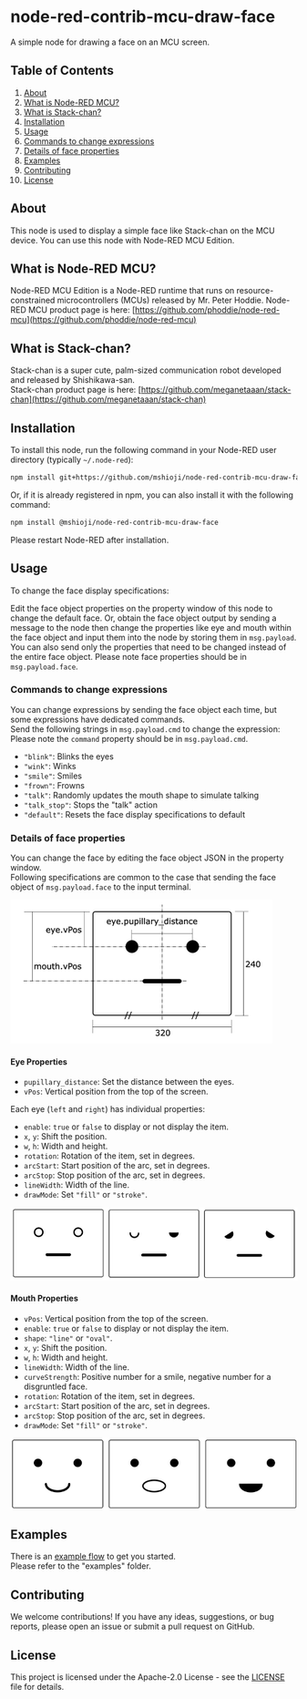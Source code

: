 # node-red-contrib-mcu-draw-face

A simple node for drawing a face on an MCU screen.

## Table of Contents
1. [About](#about)
2. [What is Node-RED MCU?](#what-is-node-red-mcu)
3. [What is Stack-chan?](#what-is-stack-chan)
4. [Installation](#installation)
5. [Usage](#usage)
6. [Commands to change expressions](#commands-to-change-expressions)
7. [Details of face properties](#details-of-face-properties)
8. [Examples](#examples)
9. [Contributing](#contributing)
10. [License](#license)

## About
This node is used to display a simple face like Stack-chan on the MCU device.
You can use this node with Node-RED MCU Edition.

## What is Node-RED MCU?
Node-RED MCU Edition is a Node-RED runtime that runs on resource-constrained microcontrollers (MCUs) released by Mr. Peter Hoddie.
Node-RED MCU product page is here: [https://github.com/phoddie/node-red-mcu](https://github.com/phoddie/node-red-mcu)

## What is Stack-chan?
Stack-chan is a super cute, palm-sized communication robot developed and released by Shishikawa-san.  
Stack-chan product page is here: [https://github.com/meganetaaan/stack-chan](https://github.com/meganetaaan/stack-chan)

## Installation
To install this node, run the following command in your Node-RED user directory (typically `~/.node-red`):
```bash
npm install git+https://github.com/mshioji/node-red-contrib-mcu-draw-face
```
Or, if it is already registered in npm, you can also install it with the following command:
```bash
npm install @mshioji/node-red-contrib-mcu-draw-face
```
Please restart Node-RED after installation.

## Usage
To change the face display specifications:

Edit the face object properties on the property window of this node to change the default face.
Or, obtain the face object output by sending a message to the node then change the properties like eye and mouth within the face object and input them into the node by storing them in `msg.payload`.
You can also send only the properties that need to be changed instead of the entire face object.
Please note face properties should be in `msg.payload.face`.<br>

### Commands to change expressions
You can change expressions by sending the face object each time, but some expressions have dedicated commands.<br>
Send the following strings in `msg.payload.cmd` to change the expression:<br>
Please note the `command` property should be in `msg.payload.cmd`.<br>

- `"blink"`: Blinks the eyes
- `"wink"`: Winks
- `"smile"`: Smiles
- `"frown"`: Frowns
- `"talk"`: Randomly updates the mouth shape to simulate talking
- `"talk_stop"`: Stops the "talk" action
- `"default"`: Resets the face display specifications to default

### Details of face properties
You can change the face by editing the face object JSON in the property window.<br>
Following specifications are common to the case that sending the face object of `msg.payload.face` to the input terminal.

![face structure](resources/face_structure.png)

#### Eye Properties
- `pupillary_distance`: Set the distance between the eyes.
- `vPos`: Vertical position from the top of the screen.

Each eye (`left` and `right`) has individual properties:
- `enable`: `true` or `false` to display or not display the item.
- `x`, `y`: Shift the position.
- `w`, `h`: Width and height.
- `rotation`: Rotation of the item, set in degrees.
- `arcStart`: Start position of the arc, set in degrees.
- `arcStop`: Stop position of the arc, set in degrees.
- `lineWidth`: Width of the line.
- `drawMode`: Set `"fill"` or `"stroke"`.

![eyes examples](resources/eyes_example.png)

#### Mouth Properties
- `vPos`: Vertical position from the top of the screen.
- `enable`: `true` or `false` to display or not display the item.
- `shape`: `"line"` or `"oval"`.
- `x`, `y`: Shift the position.
- `w`, `h`: Width and height.
- `lineWidth`: Width of the line.
- `curveStrength`: Positive number for a smile, negative number for a disgruntled face.
- `rotation`: Rotation of the item, set in degrees.
- `arcStart`: Start position of the arc, set in degrees.
- `arcStop`: Stop position of the arc, set in degrees.
- `drawMode`: Set `"fill"` or `"stroke"`.

![mouth examples](resources/mouth_example.png)

## Examples
There is an [example flow](./examples/flows_example-draw-face.json) to get you started.<br>
Please refer to the "examples" folder.

## Contributing
We welcome contributions! If you have any ideas, suggestions, or bug reports, please open an issue or submit a pull request on GitHub.

## License
This project is licensed under the Apache-2.0 License - see the [LICENSE](LICENSE) file for details.
